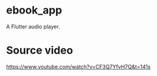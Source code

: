 # ebook_app
A Flutter audio player.

# Source video
https://www.youtube.com/watch?v=CF3Q7YfvH7Q&t=141s

